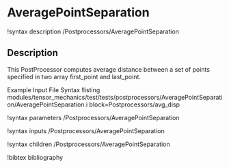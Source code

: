 # AveragePointSeparation
!syntax description /Postprocessors/AveragePointSeparation

## Description
This PostProcessor computes average distance between a set of points specified in two array first_point and last_point.

Example Input File Syntax
!listing modules/tensor_mechanics/test/tests/postprocessors/AveragePointSeparation/AveragePointSeparation.i block=Postprocessors/avg_disp

!syntax parameters /Postprocessors/AveragePointSeparation

!syntax inputs /Postprocessors/AveragePointSeparation

!syntax children /Postprocessors/AveragePointSeparation

!bibtex bibliography
